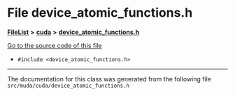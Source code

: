 

# File device\_atomic\_functions.h



[**FileList**](files.md) **>** [**cuda**](dir_e7c11f96f9eccdf52a5e0655beb83835.md) **>** [**device\_atomic\_functions.h**](device__atomic__functions_8h.md)

[Go to the source code of this file](device__atomic__functions_8h_source.md)



* `#include <device_atomic_functions.h>`


































































------------------------------
The documentation for this class was generated from the following file `src/muda/cuda/device_atomic_functions.h`

